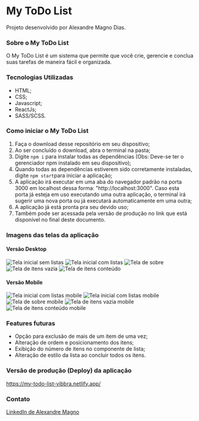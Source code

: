 # My ToDo List

Projeto desenvolvido por Alexandre Magno Dias.

### Sobre o My ToDo List

O My ToDo List é um sistema que permite que você crie, gerencie e conclua suas tarefas de maneira fácil e organizada.

### Tecnologias Utilizadas

- HTML;
- CSS;
- Javascript;
- ReactJs;
- SASS/SCSS.

### Como iniciar o My ToDo List

1) Faça o download desse repositório em seu dispositivo;
2) Ao ser concluído o download, abra o terminal na pasta;
3) Digite `npm i` para instalar todas as dependências (Obs: Deve-se ter o gerenciador npm instalado em seu dispositivo);
4) Quando todas as dependências estiverem sido corretamente instaladas, digite `npm start`para iniciar a aplicação;
5) A aplicação irá executar em uma aba do navegador padrão na porta 3000 em localhost dessa forma: "http://localhost:3000". Caso esta porta já esteja em uso executando uma outra aplicação, o terminal irá sugerir uma nova porta ou já executará automaticamente em uma outra;
6) A aplicação já está pronta pra seu devido uso;
7) Também pode ser acessada pela versão de produção no link que está disponível no final deste documento.

### Imagens das telas da aplicação

#### Versão Desktop
![Tela inicial sem listas](https://uploaddeimagens.com.br/images/004/515/690/original/Captura_de_tela_de_2023-06-21_15-45-33.png?1687376752)
![Tela inicial com listas](https://uploaddeimagens.com.br/images/004/515/701/original/Captura_de_tela_de_2023-06-21_15-47-24.png?1687377291)
![Tela de sobre](https://uploaddeimagens.com.br/images/004/515/703/original/Captura_de_tela_de_2023-06-21_15-50-27.png?1687377416)
![Tela de itens vazia](https://uploaddeimagens.com.br/images/004/515/706/original/Captura_de_tela_de_2023-06-21_15-50-41.png?1687377579)
![Tela de itens conteúdo](https://uploaddeimagens.com.br/images/004/515/713/original/Captura_de_tela_de_2023-06-21_15-52-13.png?1687377716)

#### Versão Mobile
![Tela inicial com listas mobile](https://uploaddeimagens.com.br/images/004/515/695/original/Captura_de_tela_de_2023-06-21_15-48-55.png?1687376998)
![Tela inicial com listas mobile](https://uploaddeimagens.com.br/images/004/515/696/original/Captura_de_tela_de_2023-06-21_15-48-38.png?1687377087)
![Tela de sobre mobile](https://uploaddeimagens.com.br/images/004/515/704/full/Captura_de_tela_de_2023-06-21_15-50-02.png?1687377455)
![Tela de itens vazia mobile](https://uploaddeimagens.com.br/images/004/515/710/original/Captura_de_tela_de_2023-06-21_15-50-57.png?1687377639)
![Tela de itens conteúdo mobile](https://uploaddeimagens.com.br/images/004/515/715/original/Captura_de_tela_de_2023-06-21_15-52-22.png?1687377742)

### Features futuras

- Opção para exclusão de mais de um item de uma vez;
- Alteração de ordem e posicionamento dos itens;
- Exibição do número de itens no componente de lista;
- Alteração de estilo da lista ao concluir todos os itens.

### Versão de produção (Deploy) da aplicação

https://my-todo-list-vibbra.netlify.app/

### Contato
[LinkedIn de Alexandre Magno](https://www.linkedin.com/in/alexandre-magno-dias-pinto-3659b5225/)

